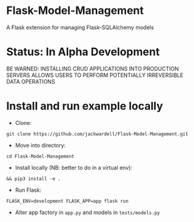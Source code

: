 # Flask-Model-Management
A Flask extension for managing Flask-SQLAlchemy models

# Status: In Alpha Development
BE WARNED: INSTALLING CRUD APPLICATIONS INTO PRODUCTION SERVERS ALLOWS USERS TO PERFORM POTENTIALLY IRREVERSIBLE DATA OPERATIONS

# Install and run example locally
* Clone:
```
git clone https://github.com/jackwardell/Flask-Model-Management.git
```
* Move into directory:
```
cd Flask-Model-Management
```
* Install locally (NB: better to do in a virtual env):
```
&& pip3 install -e .
```
* Run Flask:
```
FLASK_ENV=development FLASK_APP=app flask run
```
* Alter app factory in `app.py` and models in `tests/models.py`
